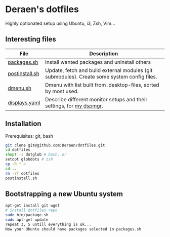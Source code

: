 # Deraen's dotfiles

Highly optionated setup using Ubuntu, i3, Zsh, Vim...

## Interesting files

| File | Description |
|------|-------------|
| [packages.sh](bin/packages.sh) | Install wanted packages and uninstall others
| [postinstall.sh](bin/postinstall.sh) | Update, fetch and build external modules (git submodules). Create some system config files.
| [dmenu.sh](bin/dmenu.sh) | Dmenu with list built from .desktop-files, sorted by most used.
| [displays.yaml](.config/displays.yaml) | Describe different monitor setups and their settings, for [my dspmgr](https://github.com/Deraen/dspmgr).

## Installation

Prerequisites: git, bash

```bash
git clone git@github.com:Deraen/dotfiles.git
cd dotfiles
shopt -s dotglob # bash, or
setopt globdots # zsh
cp -R * ~
cd ..
rm -rf dotfiles
postinstall.sh
```

## Bootstrapping a new Ubuntu system

```bash
apt-get install git wget
# install dotfiles repo
sudo bin/package.sh
sudo apt-get update
repeat 3, 5 untill everything is ok...
Now your Ubuntu should have packages selected in packages.sh
```

